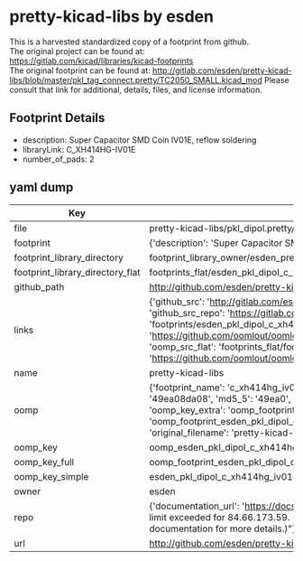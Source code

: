 # pretty-kicad-libs by esden  
This is a harvested standardized copy of a footprint from github.  
The original project can be found at:  
https://gitlab.com/kicad/libraries/kicad-footprints  
The original footprint can be found at:
http://gitlab.com/esden/pretty-kicad-libs/blob/master/pkl_tag_connect.pretty/TC2050_SMALL.kicad_mod
Please consult that link for additional, details, files, and license information.  
## Footprint Details
* description: Super Capacitor SMD Coin IV01E, reflow soldering  
* libraryLink: C_XH414HG-IV01E  
* number_of_pads: 2  
## yaml dump  
| Key | Value |  
| --- | --- |  
| file | pretty-kicad-libs/pkl_dipol.pretty/C_XH414HG-IV01E.kicad_mod |  
| footprint | {'description': 'Super Capacitor SMD Coin IV01E, reflow soldering', 'libraryLink': 'C_XH414HG-IV01E', 'number_of_pads': 2} |  
| footprint_library_directory | footprint_library_owner/esden_pretty-kicad-libs |  
| footprint_library_directory_flat | footprints_flat/esden_pkl_dipol_c_xh414hg_iv01e/working |  
| github_path | http://github.com/esden/pretty-kicad-libs/blob/master/pkl_dipol.pretty/C_XH414HG-IV01E.kicad_mod |  
| links | {'github_src': 'http://gitlab.com/esden/pretty-kicad-libs/blob/master/pkl_tag_connect.pretty/TC2050_SMALL.kicad_mod', 'github_src_repo': 'https://gitlab.com/kicad/libraries/kicad-footprints', 'oomp_bot': 'footprints/esden_pkl_dipol_c_xh414hg_iv01e/working', 'oomp_bot_github': 'https://github.com/oomlout/oomlout_oomp_footprint_bot/tree/main/footprints/esden_pkl_dipol_c_xh414hg_iv01e/working', 'oomp_src_flat': 'footprints_flat/footprints_flat/esden_pkl_dipol_c_xh414hg_iv01e/working', 'oomp_src_flat_github': 'https://github.com/oomlout/oomlout_oomp_footprint_src/tree/main/footprints_flat/esden_pkl_dipol_c_xh414hg_iv01e/working'} |  
| name | pretty-kicad-libs |  
| oomp | {'footprint_name': 'c_xh414hg_iv01e', 'library_name': 'pkl_dipol', 'md5': '49ea08da085e055b295fcfd79e121902', 'md5_10': '49ea08da08', 'md5_5': '49ea0', 'md5_6': '49ea08', 'oomp_key': 'oomp_esden_pkl_dipol_c_xh414hg_iv01e', 'oomp_key_extra': 'oomp_footprint_esden_pkl_dipol_c_xh414hg_iv01e', 'oomp_key_full': 'oomp_footprint_esden_pkl_dipol_c_xh414hg_iv01e_49ea08', 'oomp_key_simple': 'esden_pkl_dipol_c_xh414hg_iv01e', 'original_filename': 'pretty-kicad-libs/pkl_dipol.pretty/C_XH414HG-IV01E.kicad_mod', 'owner_name': 'esden'} |  
| oomp_key | oomp_esden_pkl_dipol_c_xh414hg_iv01e |  
| oomp_key_full | oomp_footprint_esden_pkl_dipol_c_xh414hg_iv01e |  
| oomp_key_simple | esden_pkl_dipol_c_xh414hg_iv01e |  
| owner | esden |  
| repo | {'documentation_url': 'https://docs.github.com/rest/overview/resources-in-the-rest-api#rate-limiting', 'message': "API rate limit exceeded for 84.66.173.59. (But here's the good news: Authenticated requests get a higher rate limit. Check out the documentation for more details.)"} |  
| url | http://github.com/esden/pretty-kicad-libs |  

